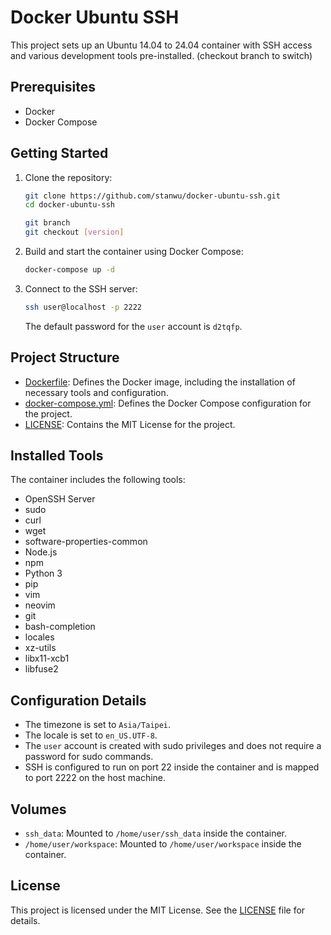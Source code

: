 # Docker Ubuntu SSH

This project sets up an Ubuntu 14.04 to 24.04 container with SSH access and various development tools pre-installed. (checkout branch to switch)

## Prerequisites

- Docker
- Docker Compose

## Getting Started

1. Clone the repository:

    ```sh
    git clone https://github.com/stanwu/docker-ubuntu-ssh.git
    cd docker-ubuntu-ssh

    git branch
    git checkout [version]
    ```

2. Build and start the container using Docker Compose:

    ```sh
    docker-compose up -d
    ```

3. Connect to the SSH server:

    ```sh
    ssh user@localhost -p 2222
    ```

    The default password for the `user` account is `d2tqfp`.

## Project Structure

- [Dockerfile](http://_vscodecontentref_/0): Defines the Docker image, including the installation of necessary tools and configuration.
- [docker-compose.yml](http://_vscodecontentref_/1): Defines the Docker Compose configuration for the project.
- [LICENSE](http://_vscodecontentref_/2): Contains the MIT License for the project.

## Installed Tools

The container includes the following tools:

- OpenSSH Server
- sudo
- curl
- wget
- software-properties-common
- Node.js
- npm
- Python 3
- pip
- vim
- neovim
- git
- bash-completion
- locales
- xz-utils
- libx11-xcb1
- libfuse2

## Configuration Details

- The timezone is set to `Asia/Taipei`.
- The locale is set to `en_US.UTF-8`.
- The `user` account is created with sudo privileges and does not require a password for sudo commands.
- SSH is configured to run on port 22 inside the container and is mapped to port 2222 on the host machine.

## Volumes

- `ssh_data`: Mounted to `/home/user/ssh_data` inside the container.
- `/home/user/workspace`: Mounted to `/home/user/workspace` inside the container.

## License

This project is licensed under the MIT License. See the [LICENSE](http://_vscodecontentref_/3) file for details.